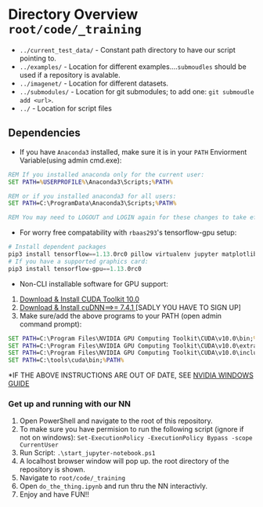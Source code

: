 # Directory Overview `root/code/_training`

* `../current_test_data/` - Constant path directory to have our script pointing to.
* `../examples/` - Location for different examples....`submoudles` should be used if a repository is avalable.
* `../imagenet/` - Location for different datasets.
* `../submodules/` - Location for git submodules; to add one: `git submoudle add <url>`.
* `../` - Location for script files

## Dependencies

* If you have `Anaconda3` installed, make sure it is in your `PATH` Enviorment Variable(using admin cmd.exe):

```cmd
REM If you installed anaconda only for the current user:
SET PATH=%USERPROFILE%\Anaconda3\Scripts;%PATH%

REM or if you installed anaconda3 for all users:
SET PATH=C:\ProgramData\Anaconda3\Scripts;%PATH%

REM You may need to LOGOUT and LOGIN again for these changes to take effect.
```
  
* For worry free compatability with `rbaas293`'s tensorflow-gpu setup:

```powershell
# Install dependent packages
pip3 install tensorflow==1.13.0rc0 pillow virtualenv jupyter matplotlib numpy
# If you have a supported graphics card:
pip3 install tensorflow-gpu==1.13.0rc0
```

* Non-CLI installable software for GPU support:

1. [Download & Install CUDA Toolkit 10.0](https://developer.nvidia.com/cuda-10.0-download-archive)
2. [Download & Install cuDNN==>= 7.4.1 ](https://developer.nvidia.com/cudnn) [SADLY YOU HAVE TO SIGN UP]
3. Make sure/add the above programs to your PATH (open admin command prompt):

```cmd
SET PATH=C:\Program Files\NVIDIA GPU Computing Toolkit\CUDA\v10.0\bin;%PATH%
SET PATH=C:\Program Files\NVIDIA GPU Computing Toolkit\CUDA\v10.0\extras\CUPTI\libx64;%PATH%
SET PATH=C:\Program Files\NVIDIA GPU Computing Toolkit\CUDA\v10.0\include;%PATH%
SET PATH=C:\tools\cuda\bin;%PATH%
```

*IF THE ABOVE INSTRUCTIONS ARE OUT OF DATE, SEE [NVIDIA WINDOWS GUIDE](https://docs.nvidia.com/cuda/cuda-installation-guide-microsoft-windows/index.html)

### Get up and running with our NN

1. Open PowerShell and navigate to the root of this repository.
2. To make sure you have permision to run the following script (ignore if not on windows): `Set-ExecutionPolicy -ExecutionPolicy Bypass -scope CurrentUser` 
3. Run Script: `.\start_jupyter-notebook.ps1`
4. A localhost browser window will pop up. the root directory of the repository is shown.
5. Navigate to `root/code/_training`
6. Open `do_the_thing.ipynb` and run thru the NN interactivly.
7. Enjoy and have FUN!!
